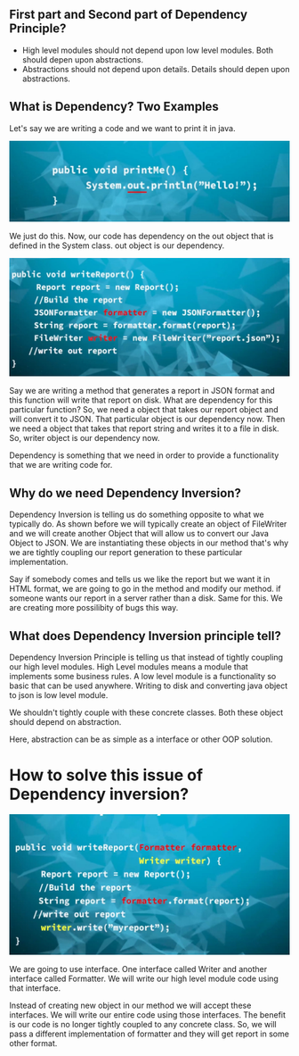 ## First part and Second part of Dependency Principle?
- High level modules should not depend upon low level modules. Both should depen upon abstractions.
- Abstractions should not depend upon details. Details should depen upon abstractions.

## What is Dependency? Two Examples
Let's say we are writing a code and we want to print it in java.

![Out](out.jpg)

We just do this. Now, our code has dependency on the out object that is defined in the System class. out object is our dependency.

![Report](report.jpg)

Say we are writing a method that generates a report in JSON format and this function will write that report on disk. What are dependency for this particular function?
So, we need a object that takes our report object and will convert it to JSON. That particular object is our dependency now. Then we need a object that takes that report string and writes it to a file in disk. So, writer object is our dependency now.

Dependency is something that we need in order to provide a functionality that we are writing code for.

## Why do we need Dependency Inversion?
Dependency Inversion is telling us do something opposite to what we typically do.
As shown before we will typically create an object of FileWriter and we will create another Object that will allow us to convert our Java Object to JSON.
We are instantiating these objects in our method that's why we are tightly coupling our report generation to these particular implementation.

Say if somebody comes and tells us we like the report but we want it in HTML format, we are going to go in the method and modify our method. if someone wants our report in a server rather than a disk. Same for this.
We are creating more possilibity of bugs this way. 

## What does Dependency Inversion principle tell?
Dependency Inversion Principle is telling us that instead of tightly coupling our high level modules.
High Level modules means a module that implements some business rules. A low level module is a functionality so basic that can be used anywhere. Writing to disk and converting java object to json is low level module.

We shouldn't tightly couple with these concrete classes. Both these object should depend on abstraction.

Here, abstraction can be as simple as a interface or other OOP solution.

# How to solve this issue of Dependency  inversion?

![Inversion](inversion.jpg)

We are going to use interface. One interface called Writer and another interface called Formatter. We will write our high level module code using that interface.

Instead of creating new object in our method we will accept these interfaces. We will write our entire code using those interfaces. The benefit is our code is no longer tightly coupled to any concrete class. So, we will pass a different implementation of formatter and they will get report in some other format.
